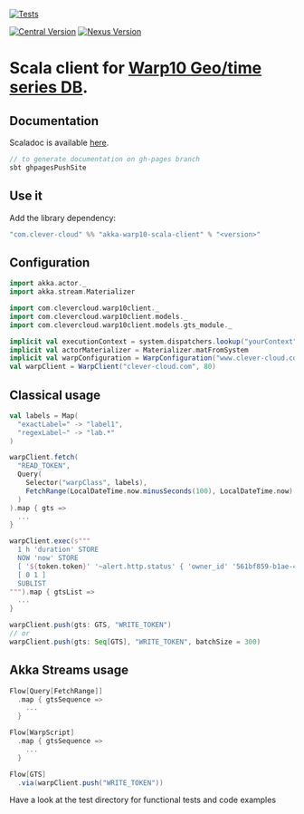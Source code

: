 [![Tests](https://github.com/clevercloud/akka-warp10-scala-client/actions/workflows/ci.yml/badge.svg)](https://github.com/CleverCloud/akka-warp10-scala-client/actions/workflows/ci.yml)

[![Central Version](https://img.shields.io/maven-central/v/com.clever-cloud/akka-warp10-scala-client_2.13)](https://mvnrepository.com/artifact/com.clever-cloud/akka-warp10-scala-client)
[![Nexus Version](https://img.shields.io/nexus/r/com.clever-cloud/akka-warp10-scala-client_2.13?server=https%3A%2F%2Fs01.oss.sonatype.org)](https://search.maven.org/artifact/com.clever-cloud/akka-warp10-scala-client)

# Scala client for [Warp10 Geo/time series DB](http://www.warp10.io/).


## Documentation

Scaladoc is available [here](https://clevercloud.github.io/akka-warp10-scala-client/latest/api/index.html).

```scala
// to generate documentation on gh-pages branch
sbt ghpagesPushSite
```

## Use it

Add the library dependency:

```scala
"com.clever-cloud" %% "akka-warp10-scala-client" % "<version>"
```

## Configuration

```scala
import akka.actor._
import akka.stream.Materializer

import com.clevercloud.warp10client._
import com.clevercloud.warp10client.models._
import com.clevercloud.warp10client.models.gts_module._

implicit val executionContext = system.dispatchers.lookup("yourContext")
implicit val actorMaterializer = Materializer.matFromSystem
implicit val warpConfiguration = WarpConfiguration("www.clever-cloud.com")
val warpClient = WarpClient("clever-cloud.com", 80)
```

## Classical usage

```scala
val labels = Map(
  "exactLabel=" -> "label1",
  "regexLabel~" -> "lab.*"
)

warpClient.fetch(
  "READ_TOKEN",
  Query(
    Selector("warpClass", labels),
    FetchRange(LocalDateTime.now.minusSeconds(100), LocalDateTime.now)
  )
).map { gts =>
  ...
}

warpClient.exec(s"""
  1 h 'duration' STORE
  NOW 'now' STORE
  [ '${token.token}' '~alert.http.status' { 'owner_id' '561bf859-b1ae-41bd-bd89-3421fbad0697' } $$now $$duration ] FETCH
  [ 0 1 ]
  SUBLIST
""").map { gtsList =>
  ...
}

warpClient.push(gts: GTS, "WRITE_TOKEN")
// or
warpClient.push(gts: Seq[GTS], "WRITE_TOKEN", batchSize = 300)
```

## Akka Streams usage

```scala
Flow[Query[FetchRange]]
  .map { gtsSequence =>
    ...
  }

Flow[WarpScript]
  .map { gtsSequence =>
    ...
  }

Flow[GTS]
  .via(warpClient.push("WRITE_TOKEN"))
```

Have a look at the test directory for functional tests and code examples
